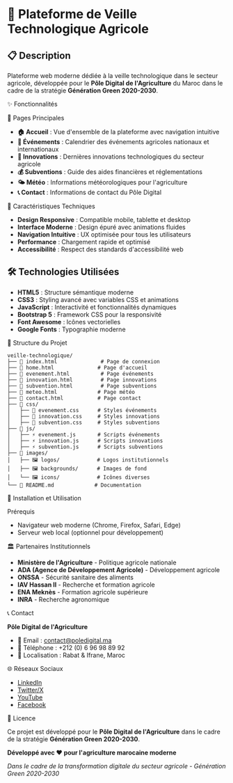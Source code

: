 # 🌾 Plateforme de Veille Technologique Agricole

## 📋 Description

Plateforme web moderne dédiée à la veille technologique dans le secteur agricole, développée pour le **Pôle Digital de l'Agriculture** du Maroc dans le cadre de la stratégie **Génération Green 2020-2030**.

✨ Fonctionnalités

🎯 Pages Principales
- **🏠 Accueil** : Vue d'ensemble de la plateforme avec navigation intuitive
- **📅 Événements** : Calendrier des événements agricoles nationaux et internationaux
- **🚀 Innovations** : Dernières innovations technologiques du secteur agricole
- **💰 Subventions** : Guide des aides financières et réglementations
- **🌤️ Météo** : Informations météorologiques pour l'agriculture
- **📞 Contact** : Informations de contact du Pôle Digital

🎨 Caractéristiques Techniques
- **Design Responsive** : Compatible mobile, tablette et desktop
- **Interface Moderne** : Design épuré avec animations fluides
- **Navigation Intuitive** : UX optimisée pour tous les utilisateurs
- **Performance** : Chargement rapide et optimisé
- **Accessibilité** : Respect des standards d'accessibilité web

## 🛠️ Technologies Utilisées

- **HTML5** : Structure sémantique moderne
- **CSS3** : Styling avancé avec variables CSS et animations
- **JavaScript** : Interactivité et fonctionnalités dynamiques
- **Bootstrap 5** : Framework CSS pour la responsivité
- **Font Awesome** : Icônes vectorielles
- **Google Fonts** : Typographie moderne

📁 Structure du Projet

```
veille-technologique/
├── 📄 index.html              # Page de connexion
├── 📄 home.html              # Page d'accueil
├── 📄 evenement.html          # Page événements
├── 📄 innovation.html         # Page innovations
├── 📄 subvention.html         # Page subventions
├── 📄 meteo.html             # Page météo
├── 📄 contact.html           # Page contact
├── 📁 css/
│   ├── 🎨 evenement.css      # Styles événements
│   ├── 🎨 innovation.css     # Styles innovations
│   ├── 🎨 subvention.css     # Styles subventions
├── 📁 js/
│   ├── ⚡ evenement.js       # Scripts événements
│   ├── ⚡ innovation.js      # Scripts innovations
│   ├── ⚡ subvention.js      # Scripts subventions
├── 📁 images/
│   ├── 🖼️ logos/            # Logos institutionnels
│   ├── 🖼️ backgrounds/      # Images de fond
│   └── 🖼️ icons/            # Icônes diverses
└── 📄 README.md             # Documentation
```

🚀 Installation et Utilisation

Prérequis
- Navigateur web moderne (Chrome, Firefox, Safari, Edge)
- Serveur web local (optionnel pour développement)

🏛️ Partenaires Institutionnels

- **Ministère de l'Agriculture** - Politique agricole nationale
- **ADA (Agence de Développement Agricole)** - Développement agricole
- **ONSSA** - Sécurité sanitaire des aliments
- **IAV Hassan II** - Recherche et formation agricole
- **ENA Meknès** - Formation agricole supérieure
- **INRA** - Recherche agronomique

📞 Contact

**Pôle Digital de l'Agriculture**
- 📧 Email : contact@poledigital.ma
- 📱 Téléphone : +212 (0) 6 96 98 89 92
- 📍 Localisation : Rabat & Ifrane, Maroc

🌐 Réseaux Sociaux
- [LinkedIn](https://www.linkedin.com/company/pôle-digital/posts/?feedView=all)
- [Twitter/X](https://x.com/Pole_Digital_Ma)
- [YouTube](https://www.youtube.com/@PoleDigital)
- [Facebook](https://www.facebook.com/poledigital.ma)

📝 Licence

Ce projet est développé pour le **Pôle Digital de l'Agriculture** dans le cadre de la stratégie **Génération Green 2020-2030**.

**Développé avec ❤️ pour l'agriculture marocaine moderne**

*Dans le cadre de la transformation digitale du secteur agricole - Génération Green 2020-2030*
